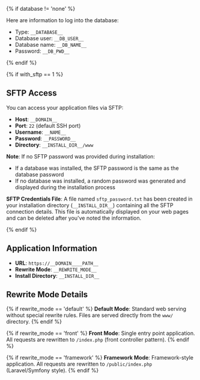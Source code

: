 {% if database != 'none' %}

Here are information to log into the database:

- Type: `__DATABASE__`
- Database user: `__DB_USER__`
- Database name: `__DB_NAME__`
- Password: `__DB_PWD__`

{% endif %}

{% if with_sftp == 1 %}

## SFTP Access

You can access your application files via SFTP:

- **Host**: `__DOMAIN__`
- **Port**: `22` (default SSH port)
- **Username**: `__NAME__`
- **Password**: `__PASSWORD__`
- **Directory**: `__INSTALL_DIR__/www`

**Note**: If no SFTP password was provided during installation:
- If a database was installed, the SFTP password is the same as the database password
- If no database was installed, a random password was generated and displayed during the installation process

**SFTP Credentials File**: A file named `sftp_password.txt` has been created in your installation directory (`__INSTALL_DIR__`) containing all the SFTP connection details. This file is automatically displayed on your web pages and can be deleted after you've noted the information.

{% endif %}

## Application Information

- **URL**: `https://__DOMAIN____PATH__`
- **Rewrite Mode**: `__REWRITE_MODE__`
- **Install Directory**: `__INSTALL_DIR__`

## Rewrite Mode Details

{% if rewrite_mode == 'default' %}
**Default Mode**: Standard web serving without special rewrite rules. Files are served directly from the `www/` directory.
{% endif %}

{% if rewrite_mode == 'front' %}
**Front Mode**: Single entry point application. All requests are rewritten to `/index.php` (front controller pattern).
{% endif %}

{% if rewrite_mode == 'framework' %}
**Framework Mode**: Framework-style application. All requests are rewritten to `/public/index.php` (Laravel/Symfony style).
{% endif %}
